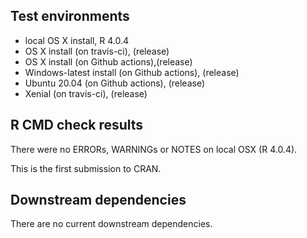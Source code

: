 ## Test environments

* local OS X install, R 4.0.4
* OS X install (on travis-ci), (release)
* OS X install (on Github actions),(release)
* Windows-latest install (on Github actions), (release)
* Ubuntu 20.04 (on Github actions), (release)
* Xenial (on travis-ci), (release)


## R CMD check results

There were no ERRORs,  WARNINGs or NOTES on local OSX (R 4.0.4).

This is the first submission to CRAN.

## Downstream dependencies

There are no current downstream dependencies.


